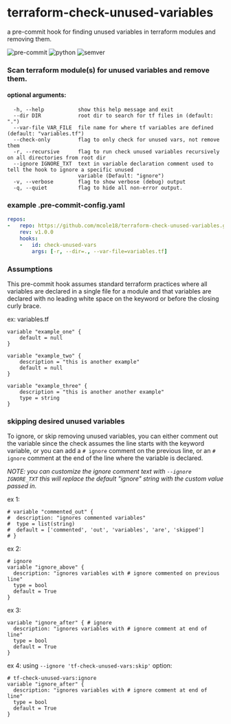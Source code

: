 # terraform-check-unused-variables

a pre-commit hook for finding unused variables in terraform modules and removing them.

![pre-commit](https://img.shields.io/badge/pre--commit-Terraform-purple) ![python](https://shields.io/badge/python-v3.x-blue) ![semver](https://img.shields.io/badge/semver-v1.0.1-orange)
### Scan terraform module(s) for unused variables and remove them.

#### optional arguments:
```
  -h, --help           show this help message and exit
  --dir DIR            root dir to search for tf files in (default: ".")
  --var-file VAR_FILE  file name for where tf variables are defined (default: "variables.tf")
  --check-only         flag to only check for unused vars, not remove them
  -r, --recursive      flag to run check unused variables recursively on all directories from root dir
  --ignore IGNORE_TXT  text in variable declaration comment used to tell the hook to ignore a specific unused
                       variable (Default: "ignore")
  -v, --verbose        flag to show verbose (debug) output
  -q, --quiet          flag to hide all non-error output.
```

### example .pre-commit-config.yaml

```yaml
repos:
-   repo: https://github.com/mcole18/terraform-check-unused-variables.git
    rev: v1.0.0
    hooks:
    -   id: check-unused-vars
        args: [-r, --dir=., --var-file=variables.tf]
```
### Assumptions

This pre-commit hook assumes standard terraform practices where all variables are declared in a single file for a module and that variables are declared with no leading white space on the keyword or before the closing curly brace.

ex: variables.tf
```hcl
variable "example_one" {
    default = null
}

variable "example_two" {
    description = "this is another example"
    default = null
}

variable "example_three" {
    description = "this is another another example"
    type = string
}
```

### skipping desired unused variables

To ignore, or skip removing unused variables, you can either comment out the variable since the check assumes the line starts with the keyword variable, or you can add a `# ignore` comment on the previous line, or an `# ignore` comment at the end of the line where the variable is declared.

_NOTE: you can customize the ignore comment text with `--ignore IGNORE_TXT` this will replace the default "ignore" string with the custom value passed in._

ex 1:
```hcl
# variable "commented_out" {
#  description: "ignores commented variables"
#  type = list(string)
#  default = ['commented', 'out', 'variables', 'are', 'skipped']  
# }
```

ex 2:
```hcl
# ignore
variable "ignore_above" {
  description: "ignores variables with # ignore commented on previous line"
  type = bool
  default = True  
}
```

ex 3:
```hcl
variable "ignore_after" { # ignore
  description: "ignores variables with # ignore comment at end of line"
  type = bool
  default = True  
}
```

ex 4:
using `--ignore 'tf-check-unused-vars:skip'` option:

```hcl
# tf-check-unused-vars:ignore
variable "ignore_after" {
  description: "ignores variables with # ignore comment at end of line"
  type = bool
  default = True  
}
```
